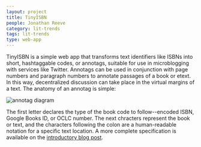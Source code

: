 ```yaml
---
layout: project
title: TinyISBN
people: Jonathan Reeve
category: lit-trends
tags: lit-trends
type: web-app 
---
```


TinyISBN is a simple web app that transforms text identifiers like ISBNs into short, hashtaggable codes, or annotags, suitable for use in microblogging with services like Twitter. Annotags can be used in conjunction with page numbers and paragraph numbers to annotate passages of a book or etext. In this way, decentralized discussion can take place in the virtual margins of a text. The anatomy of an annotag is simple:

<!-- we cannot strip markdown for summaries, can only strip html --> 
<!-- therefore not md tags in the first 75 words -->
<img src="http://jonreeve.com/images/annotags/annotag-diagram.jpg" alt="annotag diagram">

The first letter declares the type of the book code to follow--encoded ISBN, Google Books ID, or OCLC number. The next chracters represent the book or text, and the characters following the colon are a human-readable notation for a specific text location. A more complete specification is available on the [introductory blog post](http://jonreeve.com/projects/annotags/about.html).
